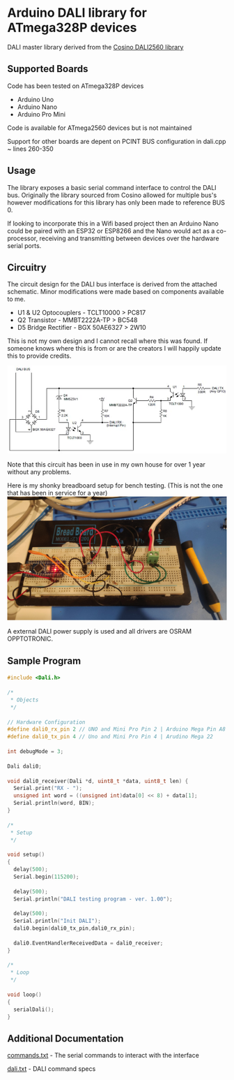 Arduino DALI library for ATmega328P devices
===========================================

DALI master library derived from the [Cosino DALI2560  library](https://github.com/cosino/dali2560)

Supported Boards
----------------

Code has been tested on ATmega328P devices
* Arduino Uno
* Arduino Nano
* Arduino Pro Mini

Code is available for ATmega2560 devices but is not maintained

Support for other boards are depent on PCINT BUS configuration in dali.cpp ~ lines 260-350

Usage
-----

The library exposes a basic serial command interface to control the DALI bus.
Originally the library sourced from Cosino allowed for multiple bus's however modifications for this library has only been made to reference BUS 0.

If looking to incorporate this in a Wifi based project then an Arduino Nano could be paired with an ESP32 or ESP8266 and the Nano would act as a co-processor, receiving and transmitting between devices over the hardware serial ports.

Circuitry
---------

The circuit design for the DALI bus interface is derived from the attached schematic. Minor modifications were made based on components available to me.

* U1 & U2 Optocouplers  - TCLT10000 > PC817
* Q2 Transistor - MMBT2222A-TP > BC548
* D5 Bridge Rectifier - BGX 50AE6327 > 2W10

This is not my own design and I cannot recall where this was found. If someone knows where this is from or are the creators I will happily update this to provide credits.

<img src="https://github.com/paultbarrett/bitsDALI/raw/master/schematic.jpg">

Note that this circuit has been in use in my own house for over 1 year without any problems.

Here is my shonky breadboard setup for bench testing.
(This is not the one that has been in service for a year)
<img src="https://github.com/paultbarrett/bitsDALI/raw/master/breadboard.jpg">

A external DALI power supply is used and all drivers are OSRAM OPPTOTRONIC.

Sample Program
--------------
```c
#include <Dali.h>

/*
 * Objects
 */

// Hardware Configuration
#define dali0_rx_pin 2 // UNO and Mini Pro Pin 2 | Arduino Mega Pin A8
#define dali0_tx_pin 4 // Uno and Mini Pro Pin 4 | Arudino Mega 22

int debugMode = 3;

Dali dali0;

void dali0_receiver(Dali *d, uint8_t *data, uint8_t len) {
  Serial.print("RX - ");
  unsigned int word = ((unsigned int)data[0] << 8) + data[1];
  Serial.println(word, BIN);
}

/*
 * Setup
 */
 
void setup()
{
  delay(500);
  Serial.begin(115200);
  
  delay(500);
  Serial.println("DALI testing program - ver. 1.00");
  
  delay(500);
  Serial.println("Init DALI");
  dali0.begin(dali0_tx_pin,dali0_rx_pin);

  dali0.EventHandlerReceivedData = dali0_receiver;
}

/*
 * Loop
 */

void loop()
{
  serialDali();
}
```
Additional Documentation
-------------


[commands.txt](https://github.com/paultbarrett/bitsDALI/blob/master/dali.txt) - The serial commands to interact with the interface

[dali.txt](https://github.com/paultbarrett/bitsDALI/blob/master/dali.txt) - DALI command specs
